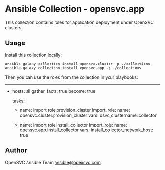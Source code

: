 # Ansible Collection - opensvc.app

This collection contains roles for application deployment under OpenSVC clusters.

## Usage

Install this collection locally:

    ansible-galaxy collection install opensvc.cluster -p ./collections
    ansible-galaxy collection install opensvc.app -p ./collections

Then you can use the roles from the collection in your playbooks:

---
- hosts: all
  gather_facts: true
  become: true

  tasks:
    - name: import role provision_cluster
      import_role:
        name: opensvc.cluster.provision_cluster
      vars:
        osvc_clustername: collector

    - name: import role install_collector
      import_role:
        name: opensvc.app.install_collector
      vars:
        install_collector_network_host: true


## Author

OpenSVC Ansible Team <ansible@opensvc.com>
